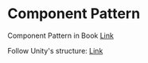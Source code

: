 # Component Pattern

Component Pattern in Book [Link](http://gameprogrammingpatterns.com/component.html)

Follow Unity's structure: [Link](https://docs.unity3d.com/ScriptReference/Object.html)

